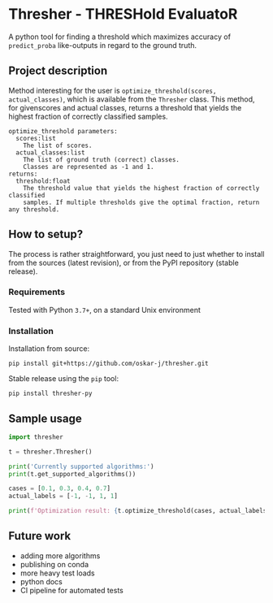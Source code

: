 # Thresher - THRESHold EvaluatoR

A python tool for finding a threshold which maximizes accuracy 
of `predict_proba` like-outputs in regard to the ground truth.

## Project description

Method interesting for the user is `optimize_threshold(scores, actual_classes)`, which is available 
from the `Thresher` class. This method, for given ​scores and ​actual classes, 
returns a ​threshold that yields ​the highest fraction 
of correctly classified samples.

```
optimize_threshold parameters:
  scores​:list
    The list of scores.
  actual_classes​:list
    The list of ground truth (correct) classes. 
    Classes are represented as -1 and 1.
returns:
  threshold:​float
    The threshold value that yields ​the highest fraction of correctly classified 
    samples​. If multiple thresholds give the optimal fraction, return any threshold.
```

## How to setup?

The process is rather straightforward, you just need to just whether to install 
from the sources (latest revision), or from the PyPI repository (stable release).

### Requirements

Tested with Python `3.7+`, on a standard Unix environment

### Installation

Installation from source:

```
pip install git+https://github.com/oskar-j/thresher.git
```

Stable release using the `pip` tool:

```
pip install thresher-py
```

## Sample usage

```python
import thresher

t = thresher.Thresher()

print('Currently supported algorithms:')
print(t.get_supported_algorithms())

cases = [0.1, 0.3, 0.4, 0.7]
actual_labels = [-1, -1, 1, 1]

print(f'Optimization result: {t.optimize_threshold(cases, actual_labels)}')
```

## Future work

* adding more algorithms
* publishing on conda
* more heavy test loads
* python docs
* CI pipeline for automated tests
